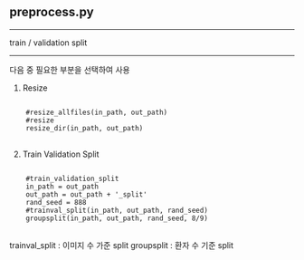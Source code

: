 ## preprocess.py
***
train / validation split
***
다음 중 필요한 부분을 선택하여 사용
1. Resize
<pre>
<code>
    #resize_allfiles(in_path, out_path)
    #resize
    resize_dir(in_path, out_path)
</code>
</pre>
2. Train Validation Split
<pre>
<code>
    #train_validation_split
    in_path = out_path
    out_path = out_path + '_split'
    rand_seed = 888
    #trainval_split(in_path, out_path, rand_seed)
    groupsplit(in_path, out_path, rand_seed, 8/9)
</code>
</pre>
trainval_split : 이미지 수 가준 split
groupsplit : 환자 수 기준 split
